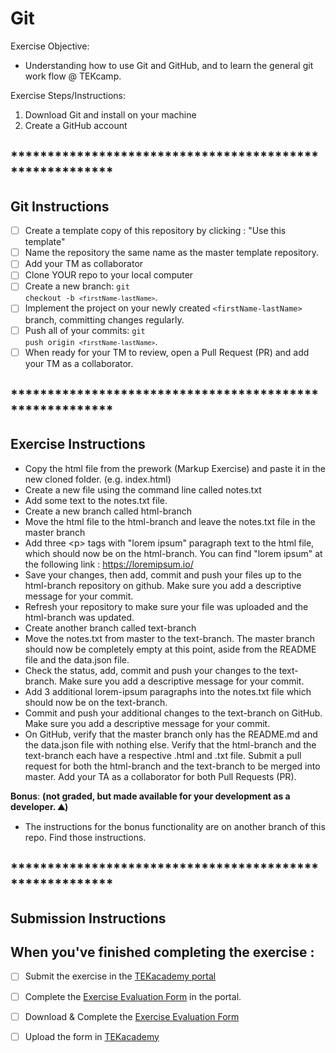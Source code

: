 # Git
Exercise Objective: 
* Understanding how to use Git and GitHub, and to learn the general git work flow @ TEKcamp.

Exercise Steps/Instructions:
1. Download Git and install on your machine
2. Create a GitHub account


## ********************************************************
## Git Instructions

- [ ] Create a template copy of this repository by clicking : "Use this template"
- [ ] Name the repository the same name as the master template repository.  
- [ ] Add your TM as collaborator
- [ ] Clone YOUR repo to your local computer
- [ ] Create a new branch: <code>git checkout -b `<firstName-lastName>`</code>.
- [ ] Implement the project on your newly created `<firstName-lastName>` branch, committing changes regularly.
- [ ] Push all of your commits: <code>git push origin `<firstName-lastName>`</code>.
- [ ] When ready for your TM to review, open a Pull Request (PR) and add your TM as a collaborator.
## ********************************************************
## Exercise Instructions

* Copy the html file from the prework (Markup Exercise) and paste it in the new cloned folder.  (e.g. index.html)
* Create a new file using the command line called notes.txt
* Add some text to the notes.txt file.
* Create a new branch called html-branch
* Move the html file to the html-branch and leave the notes.txt file in the master branch
* Add three &lt;p&gt; tags with "lorem ipsum" paragraph text to the html file, which should now be on the html-branch.  You can find "lorem ipsum" at the following link : https://loremipsum.io/
* Save your changes, then add, commit and push your files up to the html-branch repository on github. Make sure you add a descriptive message for your commit.
* Refresh your repository to make sure your file was uploaded and the html-branch was updated.
* Create another branch called text-branch
* Move the notes.txt from master to the text-branch. The master branch should now be completely empty at this point, aside from the README file and the data.json file.
* Check the status, add, commit and push your changes to the text-branch.  Make sure you add a descriptive message for your commit.
* Add 3 additional lorem-ipsum paragraphs into the notes.txt file which should now be on the text-branch.
* Commit and push your additional changes to the text-branch on GitHub.  Make sure you add a descriptive message for your commit.
* On GitHub, verify that the master branch only has the README.md and the data.json file with nothing else.  Verify that the html-branch and the text-branch each have a respective .html and .txt file.
Submit a pull request for both the html-branch and the text-branch to be merged into master.  Add your TA as a collaborator for both Pull Requests (PR).  

**Bonus**:
**(not graded, but made available for your development as a developer. ⛰)**
* The instructions for the bonus functionality are on another branch of this repo.  Find those instructions.


## ********************************************************
## Submission Instructions
## When you've finished completing the exercise :

- [ ] Submit the exercise in the [TEKacademy portal](https://bit.ly/TEKacademy)

- [ ] Complete the <a href="https://bit.ly/2KE32Yw" target="_blank">Exercise Evaluation Form</a> in the portal. 
  
- [ ] Download & Complete the [Exercise Evaluation Form](https://bit.ly/TEKacademy)
  
- [ ] Upload the form in [TEKacademy](https://bit.ly/TEKacademy)